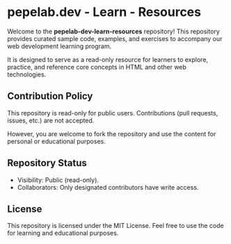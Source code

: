 # pepelab.dev - Learn - Resources

Welcome to the **pepelab-dev-learn-resources** repository! This repository provides curated sample code, examples, and exercises to accompany our web development learning program.

It is designed to serve as a read-only resource for learners to explore, practice, and reference core concepts in HTML and other web technologies.

## Contribution Policy

This repository is read-only for public users. Contributions (pull requests, issues, etc.) are not accepted.

However, you are welcome to fork the repository and use the content for personal or educational purposes.

## Repository Status

- Visibility: Public (read-only).
- Collaborators: Only designated contributors have write access.

## License

This repository is licensed under the MIT License. Feel free to use the code for learning and educational purposes.
